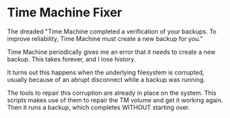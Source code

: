 # Time Machine Fixer


The dreaded "Time Machine completed a verification of your backups. To improve
reliability, Time Machine must create a new backup for you."

Time Machine periodically gives me an error that it needs to create a new
backup. This takes forever, and I lose history.

It turns out this happens when the underlying filesystem is corrupted, usually
because of an abrupt disconnect while a backup was running.

The tools to repair this corruption are already in place on the system. This
scripts makes use of them to repair the TM volume and get it working again. Then
it runs a backup, which completes WITHOUT starting over.
